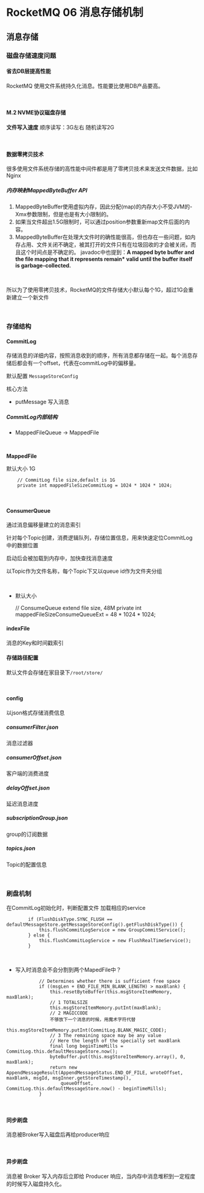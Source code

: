 # RocketMQ 06  消息存储机制

## 消息存储

### 磁盘存储速度问题

#### 省去DB层提高性能

RocketMQ 使用文件系统持久化消息。性能要比使用DB产品要高。

&nbsp;

#### M.2 NVME协议磁盘存储

**文件写入速度** 顺序读写：3G左右 随机读写2G

&nbsp;

#### 数据零拷贝技术

很多使用文件系统存储的高性能中间件都是用了零拷贝技术来发送文件数据，比如Nginx

##### 内存映射MappedByteBuffer API

1. MappedByteBuffer使用虚拟内存，因此分配(map)的内存大小不受JVM的-Xmx参数限制，但是也是有大小限制的。
2. 如果当文件超出1.5G限制时，可以通过position参数重新map文件后面的内容。
3. MappedByteBuffer在处理大文件时的确性能很高，但也存在一些问题，如内存占用、文件关闭不确定，被其打开的文件只有在垃圾回收的才会被关闭，而且这个时间点是不确定的。
   javadoc中也提到：**A mapped byte buffer and the file mapping that it represents remain\* valid until the buffer itself is garbage-collected.**

&nbsp;

所以为了使用零拷贝技术，RocketMQ的文件存储大小默认每个1G，超过1G会重新建立一个新文件

&nbsp;

### 存储结构

#### CommitLog

存储消息的详细内容，按照消息收到的顺序，所有消息都存储在一起。每个消息存储后都会有一个offset，代表在commitLog中的偏移量。

默认配置 `MessageStoreConfig`

核心方法

- putMessage 写入消息

##### CommitLog内部结构

- MappedFileQueue -> MappedFile

&nbsp;

 **MappedFile**

默认大小 1G

```
    // CommitLog file size,default is 1G
    private int mappedFileSizeCommitLog = 1024 * 1024 * 1024;
```

&nbsp;

#### ConsumerQueue

通过消息偏移量建立的消息索引

针对每个Topic创建，消费逻辑队列，存储位置信息，用来快速定位CommitLog中的数据位置

启动后会被加载到内存中，加快查找消息速度

以Topic作为文件名称，每个Topic下又以queue id作为文件夹分组

&nbsp;

- 默认大小

    // ConsumeQueue extend file size, 48M
    private int mappedFileSizeConsumeQueueExt = 48 * 1024 * 1024;
&nbsp;

#### indexFile

消息的Key和时间戳索引

#### 存储路径配置

默认文件会存储在家目录下`/root/store/`

&nbsp;

#### config

以json格式存储消费信息

##### consumerFilter.json

消息过滤器

##### consumerOffset.json

客户端的消费进度

##### delayOffset.json

延迟消息进度

##### subscriptionGroup.json

group的订阅数据

##### topics.json

Topic的配置信息

&nbsp;

### 刷盘机制

在CommitLog初始化时，判断配置文件 加载相应的service

```
        if (FlushDiskType.SYNC_FLUSH == defaultMessageStore.getMessageStoreConfig().getFlushDiskType()) {
            this.flushCommitLogService = new GroupCommitService();
        } else {
            this.flushCommitLogService = new FlushRealTimeService();
        }
```

&nbsp;

- 写入时消息会不会分割到两个MapedFile中？

```
            // Determines whether there is sufficient free space
            if ((msgLen + END_FILE_MIN_BLANK_LENGTH) > maxBlank) {
                this.resetByteBuffer(this.msgStoreItemMemory, maxBlank);
                // 1 TOTALSIZE
                this.msgStoreItemMemory.putInt(maxBlank);
                // 2 MAGICCODE
                不够放下一个消息的时候，用魔术字符代替
                this.msgStoreItemMemory.putInt(CommitLog.BLANK_MAGIC_CODE);
                // 3 The remaining space may be any value
                // Here the length of the specially set maxBlank
                final long beginTimeMills = CommitLog.this.defaultMessageStore.now();
                byteBuffer.put(this.msgStoreItemMemory.array(), 0, maxBlank);
                return new AppendMessageResult(AppendMessageStatus.END_OF_FILE, wroteOffset, maxBlank, msgId, msgInner.getStoreTimestamp(),
                    queueOffset, CommitLog.this.defaultMessageStore.now() - beginTimeMills);
            }
```

&nbsp;

#### 同步刷盘

消息被Broker写入磁盘后再给producer响应

&nbsp;

#### 异步刷盘

消息被 Broker 写入内存后立即给 Producer 响应，当内存中消息堆积到一定程度的时候写入磁盘持久化。

&nbsp;